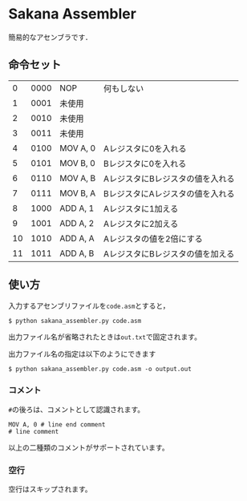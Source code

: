 # Sakana Assembler  
簡易的なアセンブラです．

## 命令セット

| | | | |
|---|---|---|---|
|0  |0000 |NOP      | 何もしない |
|1  |0001 |未使用    |  |
|2  |0010 |未使用    |  |
|3  |0011 |未使用    |  |
|4  |0100 |MOV A, 0 | Aレジスタに0を入れる |
|5  |0101 |MOV B, 0 | Bレジスタに0を入れる |
|6  |0110 |MOV A, B | AレジスタにBレジスタの値を入れる |
|7  |0111 |MOV B, A | BレジスタにAレジスタの値を入れる |
|8  |1000 |ADD A, 1 | Aレジスタに1加える |
|9  |1001 |ADD A, 2 | Aレジスタに2加える |
|10 |1010 |ADD A, A | Aレジスタの値を2倍にする |
|11 |1011 |ADD A, B | AレジスタにBレジスタの値を加える |

## 使い方
入力するアセンブリファイルを`code.asm`とすると，  
```
$ python sakana_assembler.py code.asm
```  
出力ファイル名が省略されたときは`out.txt`で固定されます。  

出力ファイル名の指定は以下のようにできます
```
$ python sakana_assembler.py code.asm -o output.out
```

### コメント
`#`の後ろは、コメントとして認識されます。
```
MOV A, 0 # line end comment
# line comment
```
以上の二種類のコメントがサポートされています。

### 空行
空行はスキップされます。
